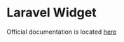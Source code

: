 Laravel Widget
==============

Official documentation is located [here](http://sky.pingpong-labs.com/docs/2.0/widget)